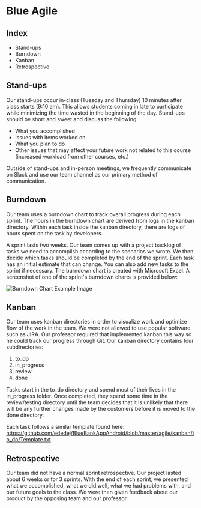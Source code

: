 # Blue Agile

## Index

* Stand-ups
* Burndown
* Kanban
* Retrospective


## Stand-ups

Our stand-ups occur in-class (Tuesday and Thursday) 10 minutes after class starts (9:10 am). This allows students coming in late to participate while minimizing the time wasted in the beginning of the day. Stand-ups should be short and sweet and discuss the following:
* What you accomplished
* Issues with items worked on
* What you plan to do
* Other issues that may affect your future work not related to this course (increased workload from other courses, etc.)

Outside of stand-ups and in-person meetings, we frequently communicate on Slack and use our team channel as our primary method of communication.


## Burndown

Our team uses a burndown chart to track overall progress during each sprint. The hours in the burndown chart are derived from logs in the kanban directory. Within each task inside the kanban directory, there are logs of hours spent on the task by developers.

A sprint lasts two weeks. Our team comes up with a project backlog of tasks we need to accomplish according to the scenarios we wrote. We then decide which tasks should be completed by the end of the sprint. Each task has an initial estimate that can change. You can also add new tasks to the sprint if necessary. The burndown chart is created with Microsoft Excel. A screenshot of one of the sprint's burndown charts is provided below:

![Burndown Chart Example Image](https://github.com/ededej/BlueBankAppAndroid/blob/master/images/bluebank_burndownexample.jpg?raw=true)


## Kanban

Our team uses kanban directories in order to visualize work and optimize flow of the work in the team. We were not allowed to use popular software such as JIRA. Our professor required that implemented kanban this way so he could track our progress through Git. Our kanban directory contains four subdirectories:
1. to_do
2. in_progress
3. review
4. done

Tasks start in the to_do directory and spend most of their lives in the in_progress folder. Once completed, they spend some time in the review/testing directory until the team decides that it is unlikely that there will be any further changes made by the customers before it is moved to the done directory.

Each task follows a similar template found here: https://github.com/ededej/BlueBankAppAndroid/blob/master/agile/kanban/to_do/Template.txt

## Retrospective

Our team did not have a normal sprint retrospective. Our project lasted about 6 weeks or for 3 sprints. With the end of each sprint, we presented what we accomplished, what we did well, what we had problems with, and our future goals to the class. We were then given feedback about our product by the opposing team and our professor.

